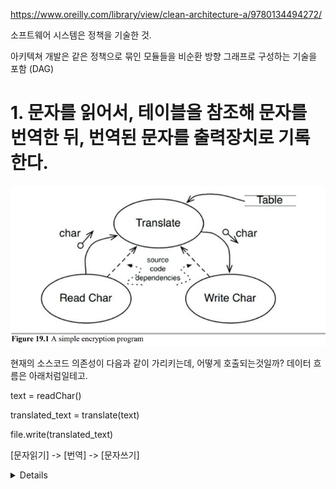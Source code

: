 https://www.oreilly.com/library/view/clean-architecture-a/9780134494272/

소프트웨어 시스템은 정책을 기술한 것. 

아키텍쳐 개발은 같은 정책으로 묶인 모듈들을 비순환 방향 그래프로 구성하는 기술을 포함 (DAG)

# 1. 문자를 읽어서, 테이블을 참조해 문자를 번역한 뒤, 번역된 문자를 출력장치로 기록한다.

![img.png](img.png)

현재의 소스코드 의존성이 다음과 같이 가리키는데, 어떻게 호출되는것일까? 데이터 흐름은 아래처럼일테고.

text = readChar()

translated_text = translate(text)

file.write(translated_text)

[문자읽기] -> [번역] -> [문자쓰기]


<details>

translate(){
    text = readChar()
    translated_text = dictionary.get(text)
    writeTranslated(translated_text)
}

고수준인 translate 함수가 저수준인 stdin이랑 writeTranslated에 의존하고 있다.   

</details>




